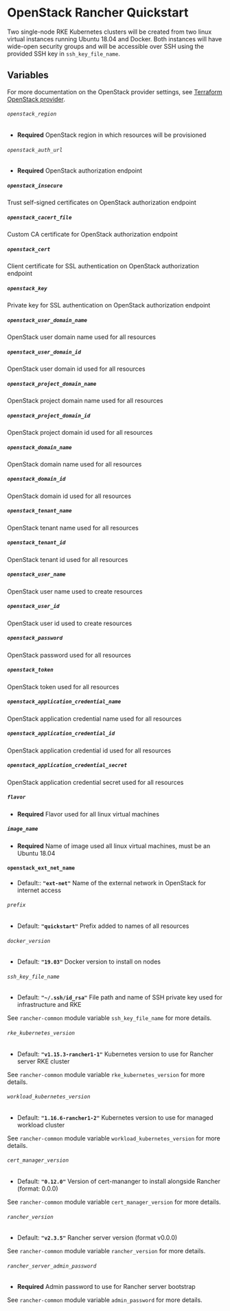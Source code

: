 # OpenStack Rancher Quickstart

Two single-node RKE Kubernetes clusters will be created from two linux virtual instances running Ubuntu 18.04 and Docker.
Both instances will have wide-open security groups and will be accessible over SSH using the provided SSH key in `ssh_key_file_name`.

## Variables

For more documentation on the OpenStack provider settings, see [Terraform OpenStack provider]([https://www.terraform.io/docs/providers/openstack/).

###### `openstack_region`
- **Required**
OpenStack region in which resources will be provisioned

###### `openstack_auth_url`
- **Required**
OpenStack authorization endpoint

##### `openstack_insecure`
Trust self-signed certificates on OpenStack authorization endpoint

##### `openstack_cacert_file`
Custom CA certificate for OpenStack authorization endpoint

##### `openstack_cert`
Client certificate for SSL authentication on OpenStack authorization endpoint

##### `openstack_key`
Private key for SSL authentication on OpenStack authorization endpoint

##### `openstack_user_domain_name`
OpenStack user domain name used for all resources

##### `openstack_user_domain_id`
OpenStack user domain id used for all resources

##### `openstack_project_domain_name`
OpenStack project domain name used for all resources

##### `openstack_project_domain_id`
OpenStack project domain id used for all resources

##### `openstack_domain_name`
OpenStack domain name used for all resources

##### `openstack_domain_id`
OpenStack domain id used for all resources

##### `openstack_tenant_name`
OpenStack tenant name used for all resources

##### `openstack_tenant_id`
OpenStack tenant id used for all resources

##### `openstack_user_name`
OpenStack user name used to create resources

##### `openstack_user_id`
OpenStack user id used to create resources

##### `openstack_password`
OpenStack password used for all resources

##### `openstack_token`
OpenStack token used for all resources

##### `openstack_application_credential_name`
OpenStack application credential name used for all resources

##### `openstack_application_credential_id`
OpenStack application credential id used for all resources

##### `openstack_application_credential_secret`
OpenStack application credential secret used for all resources

##### `flavor`
- **Required**
Flavor used for all linux virtual machines

##### `image_name`
- **Required**
Name of image used all linux virtual machines, must be an Ubuntu 18.04

#### `openstack_ext_net_name`
- Default:: **`"ext-net"`**
Name of the external network in OpenStack for internet access

###### `prefix`
- Default: **`"quickstart"`**
Prefix added to names of all resources

###### `docker_version`
- Default: **`"19.03"`**
Docker version to install on nodes

###### `ssh_key_file_name`
- Default: **`"~/.ssh/id_rsa"`**
File path and name of SSH private key used for infrastructure and RKE

See `rancher-common` module variable `ssh_key_file_name` for more details.

###### `rke_kubernetes_version`
- Default: **`"v1.15.3-rancher1-1"`**
Kubernetes version to use for Rancher server RKE cluster

See `rancher-common` module variable `rke_kubernetes_version` for more details.

###### `workload_kubernetes_version`
- Default: **`"1.16.6-rancher1-2"`**
Kubernetes version to use for managed workload cluster

See `rancher-common` module variable `workload_kubernetes_version` for more details.

###### `cert_manager_version`
- Default: **`"0.12.0"`**
Version of cert-mananger to install alongside Rancher (format: 0.0.0)

See `rancher-common` module variable `cert_manager_version` for more details.

###### `rancher_version`
- Default: **`"v2.3.5"`**
Rancher server version (format v0.0.0)

See `rancher-common` module variable `rancher_version` for more details.

###### `rancher_server_admin_password`
- **Required**
Admin password to use for Rancher server bootstrap

See `rancher-common` module variable `admin_password` for more details.

